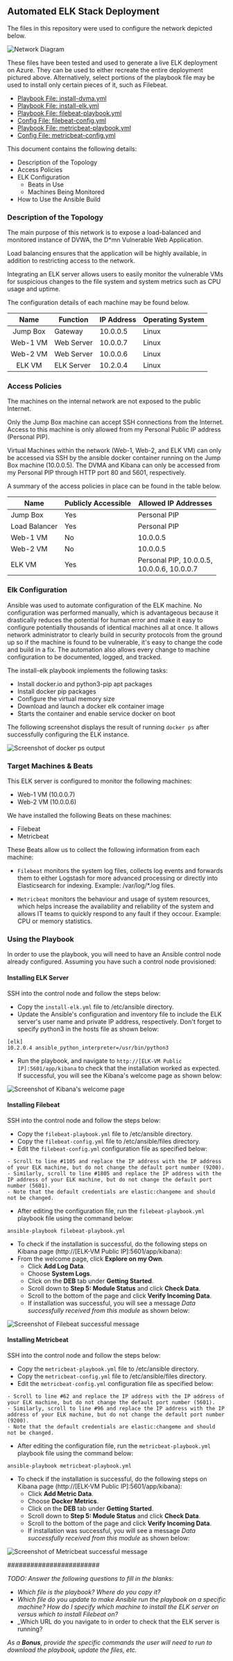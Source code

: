 ## Automated ELK Stack Deployment

The files in this repository were used to configure the network depicted below.

![Network Diagram](https://github.com/david-santoso/ELK-Stack-Project/blob/main/Diagrams/network_diagram.png)

These files have been tested and used to generate a live ELK deployment on Azure. They can be used to either recreate the entire deployment pictured above. Alternatively, select portions of the playbook file may be used to install only certain pieces of it, such as Filebeat.

  - [Playbook File: install-dvma.yml](Ansible/install-dvma.yml)
  - [Playbook File: install-elk.yml](Ansible/install-elk.yml)
  - [Playbook File: filebeat-playbook.yml](Ansible/filebeat-playbook.yml)
  - [Config File: filebeat-config.yml](Ansible/filebeat-config.yml)
  - [Playbook File: metricbeat-playbook.yml](Ansible/metricbeat-playbook.yml)
  - [Config File: metricbeat-config.yml](Ansible/metricbeat-config.yml)

This document contains the following details:
- Description of the Topology
- Access Policies
- ELK Configuration
  - Beats in Use
  - Machines Being Monitored
- How to Use the Ansible Build


### Description of the Topology

The main purpose of this network is to expose a load-balanced and monitored instance of DVWA, the D*mn Vulnerable Web Application.

Load balancing ensures that the application will be highly available, in addition to restricting access to the network.

Integrating an ELK server allows users to easily monitor the vulnerable VMs for suspicious changes to the file system and system metrics such as CPU usage and uptime.

The configuration details of each machine may be found below.

|      Name     |    Function   |   IP Address   | Operating System |
|:-------------:|---------------|----------------|------------------|
| Jump Box      | Gateway       |    10.0.0.5    |      Linux       |
| Web-1 VM      | Web Server    |    10.0.0.7    |      Linux       |
| Web-2 VM      | Web Server    |    10.0.0.6    |      Linux       |
| ELK VM        | ELK Server    |    10.2.0.4    |      Linux       |

### Access Policies

The machines on the internal network are not exposed to the public Internet. 

Only the Jump Box machine can accept SSH connections from the Internet. Access to this machine is only allowed from my Personal Public IP address (Personal PIP).

Virtual Machines within the network (Web-1, Web-2, and ELK VM) can only be accessed via SSH by the ansible docker container running on the Jump Box machine (10.0.0.5). The DVMA and Kibana can only be accessed from my Personal PIP through HTTP port 80 and 5601, respectively.

A summary of the access policies in place can be found in the table below.

| Name          | Publicly Accessible | Allowed IP Addresses                           |
|---------------|---------------------|------------------------------------------------|
| Jump Box      | Yes                 | Personal PIP                                   |
| Load Balancer | Yes                 | Personal PIP                                   |
| Web-1 VM      | No                  | 10.0.0.5                                       |
| Web-2 VM      | No                  | 10.0.0.5                                       |
| ELK VM        | Yes                 | Personal PIP, 10.0.0.5,<br>10.0.0.6, 10.0.0.7  |


### Elk Configuration

Ansible was used to automate configuration of the ELK machine. No configuration was performed manually, which is advantageous because it drastically reduces the potential for human error and make it easy to configure potentially thousands of identical machines all at once. It allows network administrator to clearly build in security protocols from the ground up so if the machine is found to be vulnerable, it's easy to change the code and build in a fix. The  automation also allows every change to machine configuration to be documented, logged, and tracked.

The install-elk playbook implements the following tasks:
- Install docker.io and python3-pip apt packages
- Install docker pip packages
- Configure the virtual memory size
- Download and launch a docker elk container image
- Starts the container and enable service docker on boot

The following screenshot displays the result of running `docker ps` after successfully configuring the ELK instance.

![Screenshot of docker ps output](Images/docker_ps_output.png)

### Target Machines & Beats
This ELK server is configured to monitor the following machines:
- Web-1 VM (10.0.0.7)
- Web-2 VM (10.0.0.6)

We have installed the following Beats on these machines:
- Filebeat
- Metricbeat

These Beats allow us to collect the following information from each machine:

- `Filebeat` monitors the system log files, collects log events and forwards them to either Logstash for more advanced processing or directly into Elasticsearch for indexing. Example: /var/log/*.log files.

- `Metricbeat` monitors the behaviour and usage of system resources, which helps increase the availability and reliability of the system and allows IT teams to quickly respond to any fault if they occour. Example: CPU or memory statistics.


### Using the Playbook
In order to use the playbook, you will need to have an Ansible control node already configured. Assuming you have such a control node provisioned: 

#### Installing ELK Server

SSH into the control node and follow the steps below:
- Copy the `install-elk.yml` file to /etc/ansible directory.
- Update the Ansible's configuration and inventory file to include the ELK server's user name and private IP address, respectively. Don't forget to specify python3 in the hosts file as shown below:

```
[elk]
10.2.0.4 ansible_python_interpreter=/usr/bin/python3
```

- Run the playbook, and navigate to `http://[ELK-VM Public IP]:5601/app/kibana` to check that the installation worked as expected. If successful, you will see the Kibana's welcome page as shown below:

![Screenshot of Kibana's welcome page](Images/welcome_to_kibana.png)


#### Installing Filebeat

SSH into the control node and follow the steps below:
- Copy the `filebeat-playbook.yml` file to /etc/ansible directory.
- Copy the `filebeat-config.yml` file to  /etc/ansible/files directory.
- Edit the `filebeat-config.yml` configuration file as specified below:
```
- Scroll to line #1105 and replace the IP address with the IP address of your ELK machine, but do not change the default port number (9200).
- Similarly, scroll to line #1805 and replace the IP address with the IP address of your ELK machine, but do not change the default port number (5601).
- Note that the default credentials are elastic:changeme and should not be changed.
```
- After editing the configuration file, run the `filebeat-playbook.yml` playbook file using the command below:
```
ansible-playbook filebeat-playbook.yml
```
- To check if the installation is successful, do the following steps on Kibana page (http://[ELK-VM Public IP]:5601/app/kibana):
- From the welcome page, click **Explore on my Own**.
    - Click **Add Log Data**.
    - Choose **System Logs**.
    - Click on the **DEB** tab under **Getting Started**.
    - Scroll down to **Step 5: Module Status** and click **Check Data**.
    - Scroll to the bottom of the page and click **Verify Incoming Data**.
    - If installation was successful, you will see a message *Data successfully received from this module* as shown below:

![Screenshot of Filebeat successful message](Images/filebeat_successful.png)


#### Installing Metricbeat

SSH into the control node and follow the steps below:
- Copy the `metricbeat-playbook.yml` file to /etc/ansible directory.
- Copy the `metricbeat-config.yml` file to  /etc/ansible/files directory.
- Edit the `metricbeat-config.yml` configuration file as specified below:
```
- Scroll to line #62 and replace the IP address with the IP address of your ELK machine, but do not change the default port number (5601).
- Similarly, scroll to line #96 and replace the IP address with the IP address of your ELK machine, but do not change the default port number (9200).
- Note that the default credentials are elastic:changeme and should not be changed.
```
- After editing the configuration file, run the `metricbeat-playbook.yml` playbook file using the command below:
```
ansible-playbook metricbeat-playbook.yml
```

- To check if the installation is successful, do the following steps on Kibana page (http://[ELK-VM Public IP]:5601/app/kibana):
    - Click **Add Metric Data**.
    - Choose **Docker Metrics**.
    - Click on the **DEB** tab under **Getting Started**.
    - Scroll down to **Step 5: Module Status** and click **Check Data**.
    - Scroll to the bottom of the page and click **Verify Incoming Data**.
    - If installation was successful, you will see a message *Data successfully received from this module* as shown below:

![Screenshot of Metricbeat successful message](Images/metricbeat_successful.png)



########################

_TODO: Answer the following questions to fill in the blanks:_
- _Which file is the playbook? Where do you copy it?_
- _Which file do you update to make Ansible run the playbook on a specific machine? How do I specify which machine to install the ELK server on versus which to install Filebeat on?_
- _Which URL do you navigate to in order to check that the ELK server is running?

_As a **Bonus**, provide the specific commands the user will need to run to download the playbook, update the files, etc._
